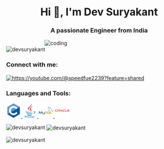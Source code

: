 <h1 align="center">Hi 👋, I'm Dev Suryakant</h1>
<h3 align="center">A passionate Engineer from India</h3>

<img align="right" alt="coding" width="400" src="https://media.tenor.com/LcbB94yg5l8AAAAC/kratos-god-of-war.gif">

<p align="left"> <img src="https://komarev.com/ghpvc/?username=devsuryakant&label=Profile%20views&color=0e75b6&style=flat" alt="devsuryakant" /> </p>

<h3 align="left">Connect with me:</h3>
<p align="left">
<a href="https://www.youtube.com/c/https://youtube.com/@speedfue2239?feature=shared" target="blank"><img align="center" src="https://raw.githubusercontent.com/rahuldkjain/github-profile-readme-generator/master/src/images/icons/Social/youtube.svg" alt="https://youtube.com/@speedfue2239?feature=shared" height="30" width="40" /></a>
</p>

<h3 align="left">Languages and Tools:</h3>
<p align="left"> <a href="https://www.cprogramming.com/" target="_blank" rel="noreferrer"> <img src="https://raw.githubusercontent.com/devicons/devicon/master/icons/c/c-original.svg" alt="c" width="40" height="40"/> </a> <a href="https://www.java.com" target="_blank" rel="noreferrer"> <img src="https://raw.githubusercontent.com/devicons/devicon/master/icons/java/java-original.svg" alt="java" width="40" height="40"/> </a> <a href="https://www.mysql.com/" target="_blank" rel="noreferrer"> <img src="https://raw.githubusercontent.com/devicons/devicon/master/icons/mysql/mysql-original-wordmark.svg" alt="mysql" width="40" height="40"/> </a> <a href="https://www.oracle.com/" target="_blank" rel="noreferrer"> <img src="https://raw.githubusercontent.com/devicons/devicon/master/icons/oracle/oracle-original.svg" alt="oracle" width="40" height="40"/> </a> </p>

<p><img align="left" src="https://github-readme-stats.vercel.app/api/top-langs?username=devsuryakant&show_icons=true&locale=en&layout=compact" alt="devsuryakant" /></p>

<p>&nbsp;<img align="center" src="https://github-readme-stats.vercel.app/api?username=devsuryakant&show_icons=true&locale=en" alt="devsuryakant" /></p>

<p><img align="center" src="https://github-readme-streak-stats.herokuapp.com/?user=devsuryakant&" alt="devsuryakant" /></p>
